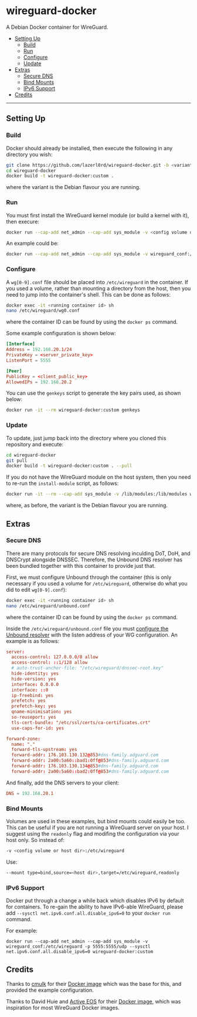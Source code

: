 # wireguard-docker

A Debian Docker container for WireGuard.

* [Setting Up](#setting-up)
  * [Build](#build)
  * [Run](#run)
  * [Configure](#configure)
  * [Update](#update)
* [Extras](#extras)
  * [Secure DNS](#secure-dns)
  * [Bind Mounts](#bind-mounts)
  * [IPv6 Support](#ipv6-support)
* [Credits](#credits)

***

## Setting Up

### Build

Docker should already be installed, then execute the following in any directory you wish:

```sh
git clone https://github.com/lazerl0rd/wireguard-docker.git -b <variant>
cd wireguard-docker
docker build -t wireguard-docker:custom .
```

where the variant is the Debian flavour you are running.

### Run

You must first install the WireGuard kernel module (or build a kernel with it), then execure:

```sh
docker run --cap-add net_admin --cap-add sys_module -v <config volume or host dir>:/etc/wireguard -p <externalport>:<dockerport>/udp wireguard-docker:custom
```

An example could be:

```sh
docker run --cap-add net_admin --cap-add sys_module -v wireguard_conf:/etc/wireguard -p 5555:5555/udp wireguard-docker:custom
```

### Configure

A `wg[0-9].conf` file should be placed into `/etc/wireguard` in the container. If you used a volume, rather than mounting a directory from the host, then you need to jump into the container's shell. This can be done as follows:

```sh
docker exec -it <running container id> sh
nano /etc/wireguard/wg0.conf
```

where the container ID can be found by using the `docker ps` command.

Some example configuration is shown below:

```conf
[Interface]
Address = 192.168.20.1/24
PrivateKey = <server_private_key>
ListenPort = 5555

[Peer]
PublicKey = <client_public_key>
AllowedIPs = 192.168.20.2
```

You can use the `genkeys` script to generate the key pairs used, as shown below:

```sh
docker run -it --rm wireguard-docker:custom genkeys
```

### Update

To update, just jump back into the directory where you cloned this repository and execute:

```sh
cd wireguard-docker
git pull
docker build -t wireguard-docker:custom . --pull
```

If you do not have the WireGuard module on the host system, then you need to re-run the `install-module` script, as follows:

```sh
docker run -it --rm --cap-add sys_module -v /lib/modules:/lib/modules wireguard-docker:custom:<variant> install-module
```

where, as before, the variant is the Debian flavour you are running.

## Extras

### Secure DNS

There are many protocols for secure DNS resolving inculding DoT, DoH, and DNSCrypt alongside DNSSEC. Therefore, the Unbound DNS resolver has been bundled together with this container to provide just that.

First, we must configure Unbound through the container (this is only necessary if you used a volume for `/etc/wireguard`, otherwise do what you did to edit `wg[0-9].conf`):

```sh
docker exec -it <running container id> sh
nano /etc/wireguard/unbound.conf
```

where the container ID can be found by using the `docker ps` command.

Inside the `/etc/wireguard/unbound.conf` file you must [configure the Unbound resolver](https://www.nlnetlabs.nl/documentation/unbound/unbound.conf) with the listen address of your WG configuration. An example is as follows:

```conf
server:
  access-control: 127.0.0.0/8 allow
  access-control: ::1/128 allow
  # auto-trust-anchor-file: "/etc/wireguard/dnssec-root.key"
  hide-identity: yes
  hide-version: yes
  interface: 0.0.0.0
  interface: ::0
  ip-freebind: yes
  prefetch: yes
  prefetch-key: yes
  qname-minimisation: yes
  so-reuseport: yes
  tls-cert-bundle: "/etc/ssl/certs/ca-certificates.crt"
  use-caps-for-id: yes

forward-zone:
  name: "."
  forward-tls-upstream: yes
  forward-addr: 176.103.130.132@853#dns-family.adguard.com
  forward-addr: 2a00:5a60::bad1:0ff@853#dns-family.adguard.com
  forward-addr: 176.103.130.134@853#dns-family.adguard.com
  forward-addr: 2a00:5a60::bad2:0ff@853#dns-family.adguard.com
```

And finally, add the DNS servers to your client:

```conf
DNS = 192.168.20.1
```

### Bind Mounts

Volumes are used in these examples, but bind mounts could easily be too. This can be useful if you are not running a WireGuard server on your host. I suggest using the `readonly` flag and modifing the configuration via your host only. So instead of:

```sh
-v <config volume or host dir>:/etc/wireguard
```

Use:

```sh
--mount type=bind,source=<host dir>,target=/etc/wireguard,readonly
```

### IPv6 Support

Docker put through a change a while back which disables IPv6 by default for containers. To re-gain the ability to have IPv6-able WireGuard, please add `--sysctl net.ipv6.conf.all.disable_ipv6=0` to your `docker run` command.

For example:

```
docker run --cap-add net_admin --cap-add sys_module -v wireguard_conf:/etc/wireguard -p 5555:5555/udp --sysctl net.ipv6.conf.all.disable_ipv6=0 wireguard-docker:custom 
```

## Credits

Thanks to [cmulk](https://github.com/cmulk) for their [Docker image](https://hub.docker.com/r/cmulk/wireguard-docker) which was the base for this, and provided the example configuration.

Thanks to David Huie and [Active EOS](https://activeeos.com) for their [Docker image](https://hub.docker.com/r/activeeos/wireguard-docker), which was inspiration for most WireGuard Docker images.
